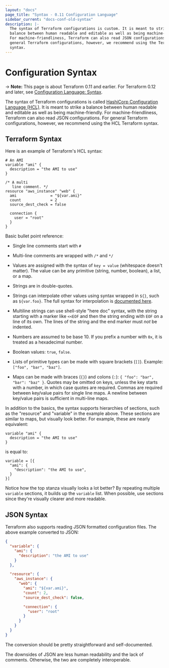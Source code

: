 ```yaml
---
layout: "docs"
page_title: "Syntax - 0.11 Configuration Language"
sidebar_current: "docs-conf-old-syntax"
description: |-
  The syntax of Terraform configurations is custom. It is meant to strike a
  balance between human readable and editable as well as being machine-friendly.
  For machine-friendliness, Terraform can also read JSON configurations. For
  general Terraform configurations, however, we recommend using the Terraform
  syntax.
---
```


# Configuration Syntax

-> **Note:** This page is about Terraform 0.11 and earlier. For Terraform 0.12
and later, see
[Configuration Language: Syntax](../configuration/syntax.html).

The syntax of Terraform configurations is called [HashiCorp Configuration
Language (HCL)](https://github.com/hashicorp/hcl). It is meant to strike a
balance between human readable and editable as well as being machine-friendly.
For machine-friendliness, Terraform can also read JSON configurations. For
general Terraform configurations, however, we recommend using the HCL Terraform
syntax.

## Terraform Syntax

Here is an example of Terraform's HCL syntax:

```hcl
# An AMI
variable "ami" {
  description = "the AMI to use"
}

/* A multi
   line comment. */
resource "aws_instance" "web" {
  ami               = "${var.ami}"
  count             = 2
  source_dest_check = false

  connection {
    user = "root"
  }
}
```

Basic bullet point reference:

  * Single line comments start with `#`

  * Multi-line comments are wrapped with `/*` and `*/`

  * Values are assigned with the syntax of `key = value` (whitespace
    doesn't matter). The value can be any primitive (string,
    number, boolean), a list, or a map.

  * Strings are in double-quotes.

  * Strings can interpolate other values using syntax wrapped
    in `${}`, such as `${var.foo}`. The full syntax for interpolation
    is [documented here](/docs/configuration/interpolation.html).

  * Multiline strings can use shell-style "here doc" syntax, with
    the string starting with a marker like `<<EOF` and then the
    string ending with `EOF` on a line of its own. The lines of
    the string and the end marker must *not* be indented.

  * Numbers are assumed to be base 10. If you prefix a number with
    `0x`, it is treated as a hexadecimal number.

  * Boolean values: `true`, `false`.

  * Lists of primitive types can be made with square brackets (`[]`).
    Example: `["foo", "bar", "baz"]`.

  * Maps can be made with braces (`{}`) and colons (`:`):
    `{ "foo": "bar", "bar": "baz" }`. Quotes may be omitted on keys, unless the
    key starts with a number, in which case quotes are required. Commas are
    required between key/value pairs for single line maps. A newline between
    key/value pairs is sufficient in multi-line maps.

In addition to the basics, the syntax supports hierarchies of sections,
such as the "resource" and "variable" in the example above. These
sections are similar to maps, but visually look better. For example,
these are nearly equivalent:

```hcl
variable "ami" {
  description = "the AMI to use"
}
```

is equal to:

```hcl
variable = [{
  "ami": {
    "description": "the AMI to use",
  }
}]
```

Notice how the top stanza visually looks a lot better? By repeating
multiple `variable` sections, it builds up the `variable` list. When
possible, use sections since they're visually clearer and more readable.

## JSON Syntax

Terraform also supports reading JSON formatted configuration files.
The above example converted to JSON:

```json
{
  "variable": {
    "ami": {
      "description": "the AMI to use"
    }
  },

  "resource": {
    "aws_instance": {
      "web": {
        "ami": "${var.ami}",
        "count": 2,
        "source_dest_check": false,

        "connection": {
          "user": "root"
        }
      }
    }
  }
}
```

The conversion should be pretty straightforward and self-documented.

The downsides of JSON are less human readability and the lack of
comments. Otherwise, the two are completely interoperable.

